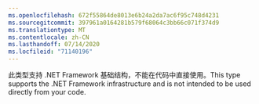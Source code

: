 ```yaml
---
ms.openlocfilehash: 672f55864de8013e6b24a2da7ac6f95c748d4231
ms.sourcegitcommit: 397961a0164281b579f68064c3bb66c071f374d9
ms.translationtype: MT
ms.contentlocale: zh-CN
ms.lasthandoff: 07/14/2020
ms.locfileid: "71140196"
---
```

<span data-ttu-id="1b464-101">此类型支持 .NET Framework 基础结构，不能在代码中直接使用。</span><span class="sxs-lookup"><span data-stu-id="1b464-101">This type supports the .NET Framework infrastructure and is not intended to be used directly from your code.</span></span>